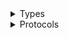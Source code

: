 <details>
<summary>Types</summary>

  - [CodeartifactClient](/aws-sdk-swift/reference/0.x/AWSCodeartifact/CodeartifactClient)
  - [CodeartifactClient.CodeartifactClientConfiguration](/aws-sdk-swift/reference/0.x/AWSCodeartifact/CodeartifactClient.CodeartifactClientConfiguration)
  - [CodeartifactClientLogHandlerFactory](/aws-sdk-swift/reference/0.x/AWSCodeartifact/CodeartifactClientLogHandlerFactory)
  - [CodeartifactClientTypes](/aws-sdk-swift/reference/0.x/AWSCodeartifact/CodeartifactClientTypes)

</details>

<details>
<summary>Protocols</summary>

  - [CodeartifactClientProtocol](/aws-sdk-swift/reference/0.x/AWSCodeartifact/CodeartifactClientProtocol)

</details>
